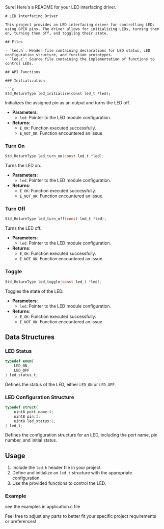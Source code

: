 Sure! Here's a README for your LED interfacing driver.

```
# LED Interfacing Driver

This project provides an LED interfacing driver for controlling LEDs using GPIO pins. The driver allows for initializing LEDs, turning them on, turning them off, and toggling their state.

## Files

- `led.h`: Header file containing declarations for LED status, LED configuration structure, and function prototypes.
- `led.c`: Source file containing the implementation of functions to control LEDs.

## API Functions

### Initialization

```c
Std_ReturnType led_initialize(const led_t *led);
```
Initializes the assigned pin as an output and turns the LED off.

- **Parameters**: 
  - `led`: Pointer to the LED module configuration.
- **Returns**: 
  - `E_OK`: Function executed successfully.
  - `E_NOT_OK`: Function encountered an issue.

### Turn On

```c
Std_ReturnType led_turn_on(const led_t *led);
```
Turns the LED on.

- **Parameters**: 
  - `led`: Pointer to the LED module configuration.
- **Returns**: 
  - `E_OK`: Function executed successfully.
  - `E_NOT_OK`: Function encountered an issue.

### Turn Off

```c
Std_ReturnType led_turn_off(const led_t *led);
```
Turns the LED off.

- **Parameters**: 
  - `led`: Pointer to the LED module configuration.
- **Returns**: 
  - `E_OK`: Function executed successfully.
  - `E_NOT_OK`: Function encountered an issue.

### Toggle

```c
Std_ReturnType led_toggle(const led_t *led);
```
Toggles the state of the LED.

- **Parameters**: 
  - `led`: Pointer to the LED module configuration.
- **Returns**: 
  - `E_OK`: Function executed successfully.
  - `E_NOT_OK`: Function encountered an issue.

## Data Structures

### LED Status

```c
typedef enum{
    LED_ON,
    LED_OFF
} led_status_t;
```

Defines the status of the LED, either `LED_ON` or `LED_OFF`.

### LED Configuration Structure

```c
typedef struct{
    uint8 port_name:4;
    uint8 pin:3;
    uint8 led_status:1;    
} led_t;
```

Defines the configuration structure for an LED, including the port name, pin number, and initial status.

## Usage

1. Include the `led.h` header file in your project.
2. Define and initialize an `led_t` structure with the appropriate configuration.
3. Use the provided functions to control the LED.

### Example

see the examples in application.c file


Feel free to adjust any parts to better fit your specific project requirements or preferences!
